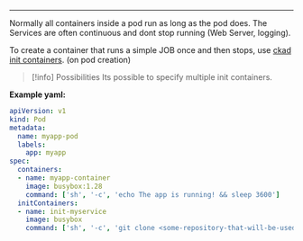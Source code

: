 ****

Normally all containers inside a pod run as long as the pod does. The Services are often continuous and dont stop running (Web Server, logging).

To create a container that runs a simple JOB once and then stops, use [ckad init containers](ckad%20init%20containers.md). (on pod creation)

>[!info] Possibilities
>Its possible to specify multiple init containers.

**Example yaml:**

```yaml
apiVersion: v1
kind: Pod
metadata:
  name: myapp-pod
  labels:
    app: myapp
spec:
  containers:
  - name: myapp-container
    image: busybox:1.28
    command: ['sh', '-c', 'echo The app is running! && sleep 3600']
  initContainers:
  - name: init-myservice
    image: busybox
    command: ['sh', '-c', 'git clone <some-repository-that-will-be-used-by-application> ;']
```
